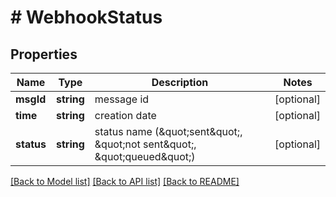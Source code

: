 # # WebhookStatus

## Properties

Name | Type | Description | Notes
------------ | ------------- | ------------- | -------------
**msgId** | **string** | message id | [optional]
**time** | **string** | creation date | [optional]
**status** | **string** | status name (\&quot;sent\&quot;, \&quot;not sent\&quot;, \&quot;queued\&quot;) | [optional]

[[Back to Model list]](../../README.md#models) [[Back to API list]](../../README.md#endpoints) [[Back to README]](../../README.md)
